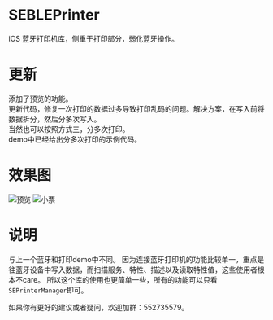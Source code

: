 # SEBLEPrinter
iOS 蓝牙打印机库，侧重于打印部分，弱化蓝牙操作。<br>
# 更新
添加了预览的功能。<br>
更新代码，修复一次打印的数据过多导致打印乱码的问题。解决方案，在写入前将数据拆分，然后分多次写入。<br>
当然也可以按照方式三，分多次打印。<br>
demo中已经给出分多次打印的示例代码。
# 效果图
![预览](https://github.com/Halley-Wong/HLBluetoothDemo/blob/master/HLBluetoothDemo/images/04.png)
![小票](https://github.com/Halley-Wong/HLBluetoothDemo/blob/master/HLBluetoothDemo/images/printer.png)
# 说明
与上一个蓝牙和打印demo中不同。
因为连接蓝牙打印机的功能比较单一，重点是往蓝牙设备中写入数据，而扫描服务、特性、描述以及读取特性值，这些使用者根本不care。
所以这个库的使用也更简单一些，所有的功能可以只看`SEPrinterManager`即可。

如果你有更好的建议或者疑问，欢迎加群：552735579。
